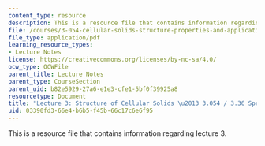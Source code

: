 ```yaml
---
content_type: resource
description: This is a resource file that contains information regarding lecture 3.
file: /courses/3-054-cellular-solids-structure-properties-and-applications-spring-2015/03390fd366e4b6b5f45b66c17c6e6f95_MIT3_054S15_L3_Struct.pdf
file_type: application/pdf
learning_resource_types:
- Lecture Notes
license: https://creativecommons.org/licenses/by-nc-sa/4.0/
ocw_type: OCWFile
parent_title: Lecture Notes
parent_type: CourseSection
parent_uid: b82e5929-27a6-e1e3-cfe1-5bf0f39925a8
resourcetype: Document
title: "Lecture 3: Structure of Cellular Solids \u2013 3.054 / 3.36 Spring 2015"
uid: 03390fd3-66e4-b6b5-f45b-66c17c6e6f95
---
```

This is a resource file that contains information regarding lecture 3.